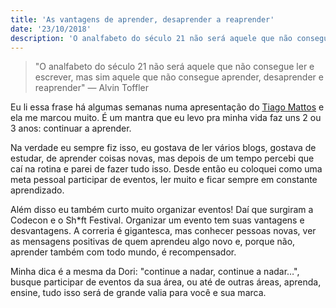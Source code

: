 ```yaml
---
title: 'As vantagens de aprender, desaprender a reaprender'
date: '23/10/2018'
description: 'O analfabeto do século 21 não será aquele que não consegue ler e escrever, mas im aquele que não consegue aprender, desaprender e reaprender.'
---
```


> "O analfabeto do século 21 não será aquele que não consegue ler e escrever, mas sim aquele que não consegue aprender, desaprender e reaprender" — Alvin Toffler

Eu li essa frase há algumas semanas numa apresentação do [Tiago Mattos](https://www.instagram.com/tiagomattos/) e ela me marcou muito. É um mantra que eu levo pra minha vida faz uns 2 ou 3 anos: continuar a aprender.

Na verdade eu sempre fiz isso, eu gostava de ler vários blogs, gostava de estudar, de aprender coisas novas, mas depois de um tempo percebi que caí na rotina e parei de fazer tudo isso. Desde então eu coloquei como uma meta pessoal participar de eventos, ler muito e ficar sempre em constante aprendizado.

Além disso eu também curto muito organizar eventos! Daí que surgiram a Codecon e o Sh*ft Festival. Organizar um evento tem suas vantagens e desvantagens. A correria é gigantesca, mas conhecer pessoas novas, ver as mensagens positivas de quem aprendeu algo novo e, porque não, aprender também com todo mundo, é recompensador.

Minha dica é a mesma da Dori: "continue a nadar, continue a nadar…", busque participar de eventos da sua área, ou até de outras áreas, aprenda, ensine, tudo isso será de grande valia para você e sua marca.